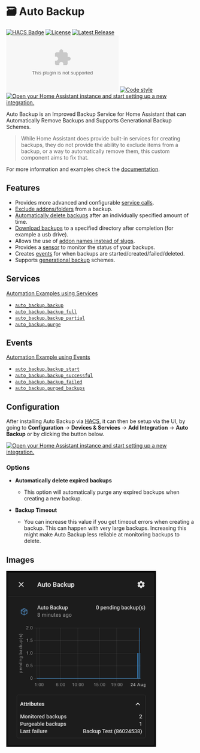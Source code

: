 # 🗃️ Auto Backup

[![HACS Badge](https://img.shields.io/badge/HACS-Default-41BDF5.svg?style=for-the-badge)](https://github.com/hacs/integration)
[![License](https://img.shields.io/github/license/jcwillox/hass-auto-backup?style=for-the-badge)](https://github.com/jcwillox/hass-auto-backup/blob/main/LICENSE)
[![Latest Release](https://img.shields.io/github/v/release/jcwillox/hass-auto-backup?style=for-the-badge)](https://github.com/jcwillox/hass-auto-backup/releases)
[![Size](https://img.badgesize.io/https:/github.com/jcwillox/hass-auto-backup/releases/latest/download/auto_backup.zip?style=for-the-badge)](https://github.com/jcwillox/hass-auto-backup/releases)
[![Code style](https://img.shields.io/badge/code%20style-black-000000.svg?style=for-the-badge)](https://github.com/psf/black)
[![Open your Home Assistant instance and start setting up a new integration.](https://my.home-assistant.io/badges/config_flow_start.svg)](https://my.home-assistant.io/redirect/config_flow_start/?domain=auto_backup)

Auto Backup is an Improved Backup Service for Home Assistant that can Automatically Remove Backups and Supports Generational Backup Schemes.

> While Home Assistant does provide built-in services for creating backups, they do not provide the ability to exclude items from a backup, or a way to automatically remove them, this custom component aims to fix that.

For more information and examples check the [documentation](https://jcwillox.github.io/hass-auto-backup).

## Features
* Provides more advanced and configurable [service calls](https://jcwillox.github.io/hass-auto-backup/services).
* [Exclude addons/folders](https://jcwillox.github.io/hass-auto-backup/services) from a backup.
* [Automatically delete backups](https://jcwillox.github.io/hass-auto-backup/services/#keep-days) after an individually specified amount of time.
* [Download backups](https://jcwillox.github.io/hass-auto-backup/services/#download-path) to a specified directory after completion (for example a usb drive).
* Allows the use of [addon names instead of slugs](https://jcwillox.github.io/hass-auto-backup/services/#addon-and-folder-names).
* Provides a [sensor](https://jcwillox.github.io/hass-auto-backup/sensors) to monitor the status of your backups.
* Creates [events](https://jcwillox.github.io/hass-auto-backup/events) for when backups are started/created/failed/deleted.
* Supports [generational backup](https://jcwillox.github.io/hass-auto-backup/advanced-examples/#generational-backups) schemes.

## Services

[Automation Examples using Services](https://jcwillox.github.io/hass-auto-backup/examples)

* [`auto_backup.backup`](https://jcwillox.github.io/hass-auto-backup/services/#auto_backupbackup)
* [`auto_backup.backup_full`](https://jcwillox.github.io/hass-auto-backup/services/#auto_backupbackup_full)
* [`auto_backup.backup_partial`](https://jcwillox.github.io/hass-auto-backup/services/#auto_backupbackup_partial)
* [`auto_backup.purge`](https://jcwillox.github.io/hass-auto-backup/services/#auto_backupbackup_purge)

## Events

[Automation Example using Events](https://jcwillox.github.io/hass-auto-backup/events/#example-automation-using-events)

* [`auto_backup.backup_start`](https://jcwillox.github.io/hass-auto-backup/events)
* [`auto_backup.backup_successful`](https://jcwillox.github.io/hass-auto-backup/events)
* [`auto_backup.backup_failed`](https://jcwillox.github.io/hass-auto-backup/events)
* [`auto_backup.purged_backups`](https://jcwillox.github.io/hass-auto-backup/events)

## Configuration

After installing Auto Backup via [HACS](https://hacs.xyz/), it can then be setup via the UI, by going to **Configuration** → **Devices & Services** → **Add Integration** → **Auto Backup** or by clicking the button below.

[![Open your Home Assistant instance and start setting up a new integration.](https://my.home-assistant.io/badges/config_flow_start.svg)](https://my.home-assistant.io/redirect/config_flow_start/?domain=auto_backup)

### Options

- **Automatically delete expired backups**
  - This option will automatically purge any expired backups when creating a new backup.

- **Backup Timeout**
  - You can increase this value if you get timeout errors when creating a backup. This can happen with very large backups. Increasing this might make Auto Backup less reliable at monitoring backups to delete.

## Images

<img alt="Sensor Example" src="docs/assets/example-sensor.png" width="400px">
